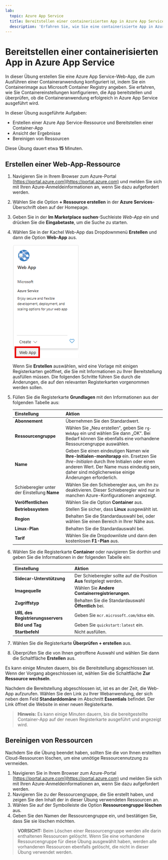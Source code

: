 ```yaml
---
lab:
  topic: Azure App Service
  title: Bereitstellen einer containerisierten App in Azure App Service
  description: 'Erfahren Sie, wie Sie eine containerisierte App in Azure App Service bereitstellen.'
---
```


# Bereitstellen einer containerisierten App in Azure App Service

In dieser Übung erstellen Sie eine Azure App Service-Web-App, die zum Ausführen einer Containeranwendung konfiguriert ist, indem Sie ein Containerimage aus Microsoft Container Registry angeben. Sie erfahren, wie Sie Containereinstellungen konfigurieren, die App bereitstellen und überprüfen, ob die Containeranwendung erfolgreich in Azure App Service ausgeführt wird.

In dieser Übung ausgeführte Aufgaben:

* Erstellen einer Azure App Service-Ressource und Bereitstellen einer Container-App
* Ansicht der Ergebnisse
* Bereinigen von Ressourcen

Diese Übung dauert etwa **15** Minuten.

## Erstellen einer Web-App-Ressource

1. Navigieren Sie in Ihrem Browser zum Azure-Portal [https://portal.azure.com](https://portal.azure.com) und melden Sie sich mit Ihren Azure-Anmeldeinformationen an, wenn Sie dazu aufgefordert werden.
1. Wählen Sie die Option **+ Ressource erstellen** in der **Azure Services**-Überschrift oben auf der Homepage. 
1. Geben Sie in der **Im Marketplace suchen**-Suchleiste *Web-App* ein und drücken Sie die **Eingabetaste**, um die Suche zu starten.
1. Wählen Sie in der Kachel Web-App das Dropdownmenü **Erstellen** und dann die Option **Web-App** aus.

    ![Screenshot der Web-App-Kachel.](./media/01/create-web-app-tile.png)

    Wenn Sie **Erstellen** auswählen, wird eine Vorlage mit einigen Registerkarten geöffnet, die Sie mit Informationen zu Ihrer Bereitstellung ausfüllen müssen. Die folgenden Schritte führen Sie durch die Änderungen, die auf den relevanten Registerkarten vorgenommen werden sollen.

1. Füllen Sie die Registerkarte **Grundlagen** mit den Informationen aus der folgenden Tabelle aus:

    | Einstellung | Aktion |
    |--|--|
    | **Abonnement** | Übernehmen Sie den Standardwert. |
    | **Ressourcengruppe** | Wählen Sie „Neu erstellen“, geben Sie `rg-WebApp` ein und wählen Sie dann „OK“. Bei Bedarf können Sie ebenfalls eine vorhandene Ressourcengruppe auswählen. |
    | **Name** | Geben Sie einen eindeutigen Namen wie **Ihre-Initialen-monitorapp** ein. Ersetzen Sie *Ihre-Initialen* durch Ihre Initialen oder einen anderen Wert. Der Name muss eindeutig sein, daher sind möglicherweise einige Änderungen erforderlich. |
    | Schieberegler unter der Einstellung **Name** | Wählen Sie den Schieberegler aus, um ihn zu deaktivieren. Dieser Schieberegler wird nur in manchen Azure-Konfigurationen angezeigt. |
    | **Veröffentlichen** | Wählen Sie die Option **Container** aus. |
    | **Betriebssystem** | Stellen Sie sicher, dass **Linux** ausgewählt ist. |
    | **Region** | Behalten Sie die Standardauswahl bei, oder wählen Sie einen Bereich in Ihrer Nähe aus. |
    | **Linux-Plan** | Behalten Sie die Standardauswahl bei. |
    | **Tarif** | Wählen Sie die Dropdownliste und dann den kostenlosen **F1-Plan** aus. |

1. Wählen Sie die Registerkarte **Container** oder navigieren Sie dorthin und geben Sie die Informationen in der folgenden Tabelle ein:

    | Einstellung | Aktion |
    |--|--|
    | **Sidecar-Unterstützung** | Der Schieberegler sollte auf die Position **Aus** festgelegt werden. |
    | **Imagequelle** | Wählen Sie **Andere Containerregistrierungen**. |
    | **Zugriffstyp** | Behalten Sie die Standardauswahl **Öffentlich** bei. |
    | **URL des Registrierungsservers** | Geben Sie `mcr.microsoft.com/k8se` ein. |
    | **Bild und Tag** | Geben Sie `quickstart:latest` ein. |
    | **Startbefehl** | Nicht ausfüllen. |

1. Wählen Sie die Registerkarte **Überprüfen + erstellen** aus.
1. Überprüfen Sie die von Ihnen getroffene Auswahl und wählen Sie dann die Schaltfläche **Erstellen** aus.

Es kann einige Minuten dauern, bis die Bereitstellung abgeschlossen ist. Wenn der Vorgang abgeschlossen ist, wählen Sie die Schaltfläche **Zur Ressource wechseln**.

Nachdem die Bereitstellung abgeschlossen ist, ist es an der Zeit, die Web-App aufzurufen. Wählen Sie den Link zu Ihrer Webanwendung, der sich neben dem Feld **Standarddomäne** im Abschnitt **Essentials** befindet. Der Link öffnet die Website in einer neuen Registerkarte.

>**Hinweis:** Es kann einige Minuten dauern, bis die bereitgestellte Container-App auf der neuen Registerkarte ausgeführt und angezeigt wird.

## Bereinigen von Ressourcen

Nachdem Sie die Übung beendet haben, sollten Sie die von Ihnen erstellten Cloud-Ressourcen löschen, um eine unnötige Ressourcennutzung zu vermeiden.

1. Navigieren Sie in Ihrem Browser zum Azure-Portal [https://portal.azure.com](https://portal.azure.com) und melden Sie sich mit Ihren Azure-Anmeldeinformationen an, wenn Sie dazu aufgefordert werden.
1. Navigieren Sie zu der Ressourcengruppe, die Sie erstellt haben, und zeigen Sie den Inhalt der in dieser Übung verwendeten Ressourcen an.
1. Wählen Sie auf der Symbolleiste die Option **Ressourcengruppe löschen** aus.
1. Geben Sie den Namen der Ressourcengruppe ein, und bestätigen Sie, dass Sie sie löschen möchten.

> **VORSICHT:** Beim Löschen einer Ressourcengruppe werden alle darin enthaltenen Ressourcen gelöscht. Wenn Sie eine vorhandene Ressourcengruppe für diese Übung ausgewählt haben, werden alle vorhandenen Ressourcen ebenfalls gelöscht, die nicht in dieser Übung verwendet werden.
